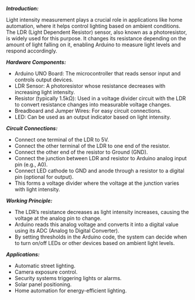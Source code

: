 ***Introduction:***



Light intensity measurement plays a crucial role in applications like home automation, where it helps control lighting based on ambient conditions. The LDR (Light Dependent Resistor) sensor, also known as a photoresistor, is widely used for this purpose. It changes its resistance depending on the amount of light falling on it, enabling Arduino to measure light levels and respond accordingly.



***Hardware Components:***



* Arduino UNO Board: The microcontroller that reads sensor input and controls output devices.
* LDR Sensor: A photoresistor whose resistance decreases with increasing light intensity.
* Resistor (typically 1.5kΩ): Used in a voltage divider circuit with the LDR to convert resistance changes into measurable voltage changes.
* Breadboard and Jumper Wires: For easy circuit connections.
* LED: Can be used as an output indicator based on light intensity.



***Circuit Connections:***



* Connect one terminal of the LDR to 5V.
* Connect the other terminal of the LDR to one end of the resistor.
* Connect the other end of the resistor to Ground (GND).
* Connect the junction between LDR and resistor to Arduino analog input pin (e.g., A0).
* Connect LED cathode to GND and anode through a resistor to a digital pin (optional for output).
* This forms a voltage divider where the voltage at the junction varies with light intensity.



***Working Principle:***



* The LDR’s resistance decreases as light intensity increases, causing the voltage at the analog pin to change.
* Arduino reads this analog voltage and converts it into a digital value using its ADC (Analog to Digital Converter).
* By setting thresholds in the Arduino code, the system can decide when to turn on/off LEDs or other devices based on ambient light levels.



***Applications:***



* Automatic street lighting.
* Camera exposure control.
* Security systems triggering lights or alarms.
* Solar panel positioning.
* Home automation for energy-efficient lighting.
